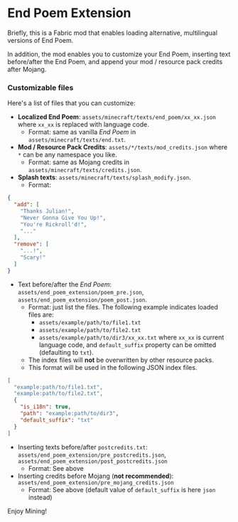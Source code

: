 # End Poem Extension

Briefly, this is a Fabric mod that enables loading alternative, multilingual
versions of End Poem.

In addition, the mod enables you to customize your End Poem, inserting text
before/after the End Poem, and append your mod / resource pack credits after
Mojang.

### Customizable files

Here's a list of files that you can customize:  
+ **Localized End Poem**: `assets/minecraft/texts/end_poem/xx_xx.json` where
`xx_xx` is replaced with language code.
  + Format: same as vanilla _End Poem_ in `assets/minecraft/texts/end.txt`.
+ **Mod / Resource Pack Credits**: `assets/*/texts/mod_credits.json` where `*`
can be any namespace you like.
  + Format: same as Mojang credits in `assets/minecraft/texts/credits.json`.
+ **Splash texts**: `assets/minecraft/texts/splash_modify.json`.
  + Format: 
```json
{
  "add": [
    "Thanks Julian!",
    "Never Gonna Give You Up!",
    "You're Rickroll'd!",
    "..."
  ],
  "remove": [
    "...!",
    "Scary!"
  ]
}
```
+ Text before/after the *End Poem*: `assets/end_poem_extension/poem_pre.json`,
`assets/end_poem_extension/poem_post.json`.
  + Format: just list the files. The following example indicates loaded files are:
    + `assets/example/path/to/file1.txt`
    + `assets/example/path/to/file2.txt`
    + `assets/example/path/to/dir3/xx_xx.txt` where `xx_xx` is current language code,
    and `default_suffix` property can be omitted (defaulting to `txt`).
  + The index files will __not__ be overwritten by other resource packs.
  + This format will be used in the following JSON index files.
```json
[
  "example:path/to/file1.txt",
  "example:path/to/file2.txt",
  {
    "is_i18n": true,
    "path": "example:path/to/dir3",
    "default_suffix": "txt"
  }
]
```
+ Inserting texts before/after `postcredits.txt`: `assets/end_poem_extension/pre_postcredits.json`,
`assets/end_poem_extension/post_postcredits.json`
  + Format: See above
+ Inserting credits before Mojang (**not recommended**): `assets/end_poem_extension/pre_mojang_credits.json`
  + Format: See above (default value of `default_suffix` is here `json` instead)

Enjoy Mining!